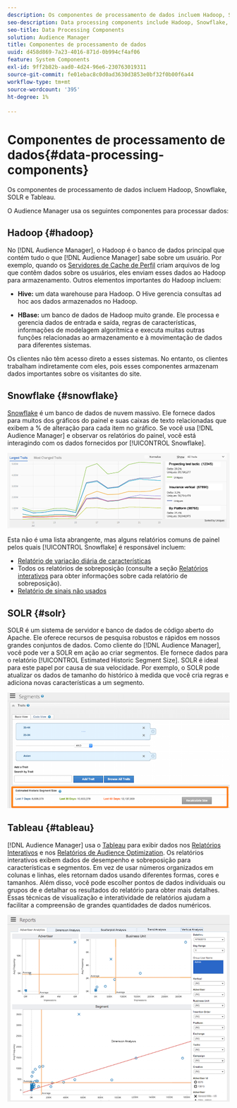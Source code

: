 ```yaml
---
description: Os componentes de processamento de dados incluem Hadoop, Snowflake, SOLR e Tableau.
seo-description: Data processing components include Hadoop, Snowflake, SOLR, and Tableau.
seo-title: Data Processing Components
solution: Audience Manager
title: Componentes de processamento de dados
uuid: d458d869-7a23-4016-871d-0b994cf4af06
feature: System Components
exl-id: 9ff2b82b-aad0-4d24-96e6-230763019311
source-git-commit: fe01ebac8c0d0ad3630d3853e0bf32f0b00f6a44
workflow-type: tm+mt
source-wordcount: '395'
ht-degree: 1%

---
```


# Componentes de processamento de dados{#data-processing-components}

Os componentes de processamento de dados incluem Hadoop, Snowflake, SOLR e Tableau.

<!-- 

c_comproc.xml

 -->

O Audience Manager usa os seguintes componentes para processar dados:

## Hadoop {#hadoop}

No [!DNL Audience Manager], o Hadoop é o banco de dados principal que contém tudo o que [!DNL Audience Manager] sabe sobre um usuário. Por exemplo, quando os [Servidores de Cache de Perfil](../../reference/system-components/components-data-collection.md) criam arquivos de log que contêm dados sobre os usuários, eles enviam esses dados ao Hadoop para armazenamento. Outros elementos importantes do Hadoop incluem:

* **Hive:** um data warehouse para Hadoop. O Hive gerencia consultas ad hoc aos dados armazenados no Hadoop.

* **HBase:** um banco de dados de Hadoop muito grande. Ele processa e gerencia dados de entrada e saída, regras de características, informações de modelagem algorítmica e executa muitas outras funções relacionadas ao armazenamento e à movimentação de dados para diferentes sistemas.

Os clientes não têm acesso direto a esses sistemas. No entanto, os clientes trabalham indiretamente com eles, pois esses componentes armazenam dados importantes sobre os visitantes do site.

## Snowflake {#snowflake}

[Snowflake](https://www.snowflake.net/) é um banco de dados de nuvem massivo. Ele fornece dados para muitos dos gráficos do painel e suas caixas de texto relacionadas que exibem a % de alteração para cada item no gráfico. Se você usa [!DNL Audience Manager] e observar os relatórios do painel, você está interagindo com os dados fornecidos por [!UICONTROL Snowflake].



![](assets/dashboardreport.png)

Esta não é uma lista abrangente, mas alguns relatórios comuns de painel pelos quais [!UICONTROL Snowflake] é responsável incluem:

* [Relatório de variação diária de características](/help/using/reporting/audience-optimization-reports/daily-trait-variation-report.md)
* Todos os relatórios de sobreposição (consulte a seção [Relatórios interativos](/help/using/reporting/dynamic-reports/dynamic-reports.md) para obter informações sobre cada relatório de sobreposição).
* [Relatório de sinais não usados](/help/using/reporting/dynamic-reports/unused-signals.md)

## SOLR {#solr}

SOLR é um sistema de servidor e banco de dados de código aberto do Apache. Ele oferece recursos de pesquisa robustos e rápidos em nossos grandes conjuntos de dados. Como cliente do [!DNL Audience Manager], você pode ver a SOLR em ação ao criar segmentos. Ele fornece dados para o relatório [!UICONTROL Estimated Historic Segment Size]. SOLR é ideal para este papel por causa de sua velocidade. Por exemplo, o SOLR pode atualizar os dados de tamanho do histórico à medida que você cria regras e adiciona novas características a um segmento.



![](assets/audsize.png)

## Tableau {#tableau}

[!DNL Audience Manager] usa o [Tableau](https://www.tableausoftware.com/) para exibir dados nos [Relatórios Interativos](../../reporting/dynamic-reports/dynamic-reports.md#interactive-and-overlap-reports) e nos [Relatórios de Audience Optimization](../../reporting/audience-optimization-reports/audience-optimization-reports.md). Os relatórios interativos exibem dados de desempenho e sobreposição para características e segmentos. Em vez de usar números organizados em colunas e linhas, eles retornam dados usando diferentes formas, cores e tamanhos. Além disso, você pode escolher pontos de dados individuais ou grupos de e detalhar os resultados do relatório para obter mais detalhes. Essas técnicas de visualização e interatividade de relatórios ajudam a facilitar a compreensão de grandes quantidades de dados numéricos.



![](assets/advertiser_analytics.png)
